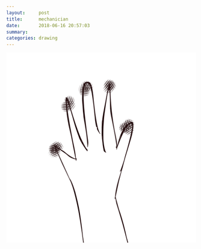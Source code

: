 ```yaml
---
layout:     post
title:      mechanician
date:       2018-06-16 20:57:03
summary:    
categories: drawing
---
```

![mechanician](/images/diary/mechanician.png ".")
